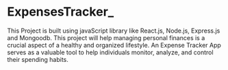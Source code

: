 # ExpensesTracker_
This Project is built using javaScript library like React.js, Node.js, Express.js and Mongoodb. This project will help managing personal finances is a crucial aspect of a healthy and organized lifestyle. An Expense Tracker App serves as a valuable tool to help individuals monitor, analyze, and control their spending habits.


